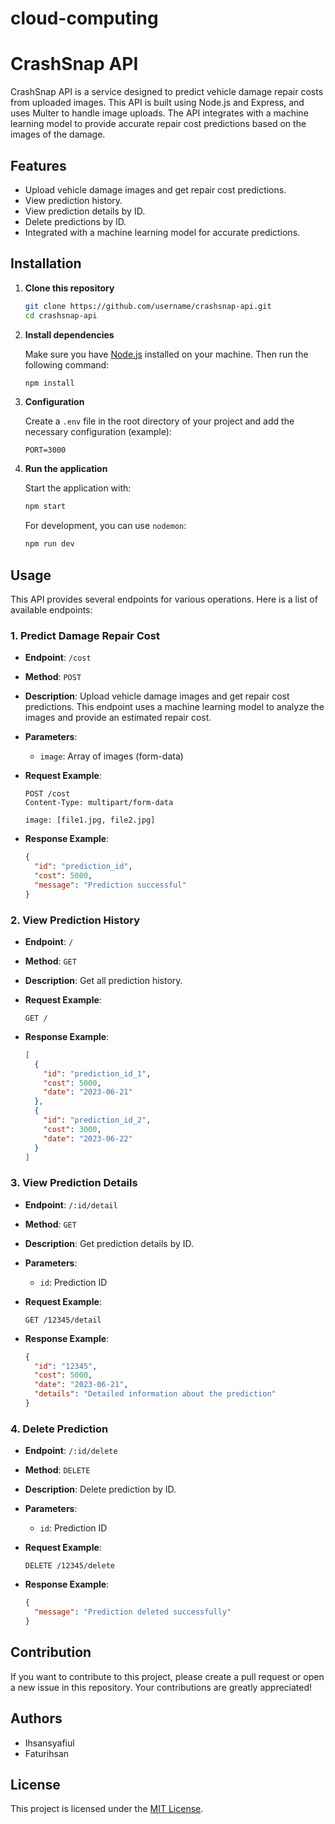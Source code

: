# cloud-computing

# CrashSnap API

CrashSnap API is a service designed to predict vehicle damage repair costs from uploaded images. This API is built using Node.js and Express, and uses Multer to handle image uploads. The API integrates with a machine learning model to provide accurate repair cost predictions based on the images of the damage.

## Features

- Upload vehicle damage images and get repair cost predictions.
- View prediction history.
- View prediction details by ID.
- Delete predictions by ID.
- Integrated with a machine learning model for accurate predictions.

## Installation

1. **Clone this repository**

    ```bash
    git clone https://github.com/username/crashsnap-api.git
    cd crashsnap-api
    ```

2. **Install dependencies**

    Make sure you have [Node.js](https://nodejs.org/) installed on your machine. Then run the following command:

    ```bash
    npm install
    ```

3. **Configuration**

    Create a `.env` file in the root directory of your project and add the necessary configuration (example):

    ```dotenv
    PORT=3000
    ```

4. **Run the application**

    Start the application with:

    ```bash
    npm start
    ```

    For development, you can use `nodemon`:

    ```bash
    npm run dev
    ```

## Usage

This API provides several endpoints for various operations. Here is a list of available endpoints:

### 1. Predict Damage Repair Cost

- **Endpoint**: `/cost`
- **Method**: `POST`
- **Description**: Upload vehicle damage images and get repair cost predictions. This endpoint uses a machine learning model to analyze the images and provide an estimated repair cost.
- **Parameters**:
  - `image`: Array of images (form-data)

- **Request Example**:

    ```http
    POST /cost
    Content-Type: multipart/form-data

    image: [file1.jpg, file2.jpg]
    ```

- **Response Example**:

    ```json
    {
      "id": "prediction_id",
      "cost": 5000,
      "message": "Prediction successful"
    }
    ```

### 2. View Prediction History

- **Endpoint**: `/`
- **Method**: `GET`
- **Description**: Get all prediction history.

- **Request Example**:

    ```http
    GET /
    ```

- **Response Example**:

    ```json
    [
      {
        "id": "prediction_id_1",
        "cost": 5000,
        "date": "2023-06-21"
      },
      {
        "id": "prediction_id_2",
        "cost": 3000,
        "date": "2023-06-22"
      }
    ]
    ```

### 3. View Prediction Details

- **Endpoint**: `/:id/detail`
- **Method**: `GET`
- **Description**: Get prediction details by ID.
- **Parameters**:
  - `id`: Prediction ID

- **Request Example**:

    ```http
    GET /12345/detail
    ```

- **Response Example**:

    ```json
    {
      "id": "12345",
      "cost": 5000,
      "date": "2023-06-21",
      "details": "Detailed information about the prediction"
    }
    ```

### 4. Delete Prediction

- **Endpoint**: `/:id/delete`
- **Method**: `DELETE`
- **Description**: Delete prediction by ID.
- **Parameters**:
  - `id`: Prediction ID

- **Request Example**:

    ```http
    DELETE /12345/delete
    ```

- **Response Example**:

    ```json
    {
      "message": "Prediction deleted successfully"
    }
    ```

## Contribution

If you want to contribute to this project, please create a pull request or open a new issue in this repository. Your contributions are greatly appreciated!

## Authors

- Ihsansyafiul
- Faturihsan

## License

This project is licensed under the [MIT License](LICENSE).
